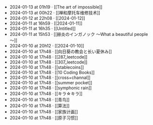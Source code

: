 - 2024-01-13 at 01h19 · [[The art of impossible]]
- 2024-01-13 at 00h22 · [[禅和摩托车维修技术]]
- 2024-01-12 at 22h08 · [[2024-01-12]]
- 2024-01-11 at 16h59 · [[2024-01-11]]
- 2024-01-11 at 16h35 · [[Untitled]]
- 2024-01-11 at 15h53 · [[赫炎のインガノック ～What a beautiful people～]]
- 2024-01-10 at 20h12 · [[2024-01-10]]
- 2024-01-10 at 17h48 · [[向日葵の教会と长い夏休み]]
- 2024-01-10 at 17h48 · [[287_leetcode]]
- 2024-01-10 at 17h48 · [[307_leetcode]]
- 2024-01-10 at 17h48 · [[stablecoins]]
- 2024-01-10 at 17h48 · [[10 Coding Books]]
- 2024-01-10 at 17h48 · [[cross+channal]]
- 2024-01-10 at 17h48 · [[summer pocket]]
- 2024-01-10 at 17h48 · [[symphonic rain]]
- 2024-01-10 at 17h48 · [[キラ☆キラ]]
- 2024-01-10 at 17h48 · [[青鸟]]
- 2024-01-10 at 17h48 · [[算法]]
- 2024-01-10 at 17h48 · [[家族计画]]
- 2024-01-10 at 17h48 · [[原子习惯]]
